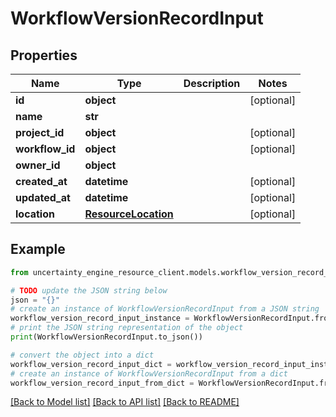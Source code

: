 # WorkflowVersionRecordInput


## Properties

Name | Type | Description | Notes
------------ | ------------- | ------------- | -------------
**id** | **object** |  | [optional] 
**name** | **str** |  | 
**project_id** | **object** |  | [optional] 
**workflow_id** | **object** |  | [optional] 
**owner_id** | **object** |  | 
**created_at** | **datetime** |  | [optional] 
**updated_at** | **datetime** |  | [optional] 
**location** | [**ResourceLocation**](ResourceLocation.md) |  | [optional] 

## Example

```python
from uncertainty_engine_resource_client.models.workflow_version_record_input import WorkflowVersionRecordInput

# TODO update the JSON string below
json = "{}"
# create an instance of WorkflowVersionRecordInput from a JSON string
workflow_version_record_input_instance = WorkflowVersionRecordInput.from_json(json)
# print the JSON string representation of the object
print(WorkflowVersionRecordInput.to_json())

# convert the object into a dict
workflow_version_record_input_dict = workflow_version_record_input_instance.to_dict()
# create an instance of WorkflowVersionRecordInput from a dict
workflow_version_record_input_from_dict = WorkflowVersionRecordInput.from_dict(workflow_version_record_input_dict)
```
[[Back to Model list]](../README.md#documentation-for-models) [[Back to API list]](../README.md#documentation-for-api-endpoints) [[Back to README]](../README.md)


